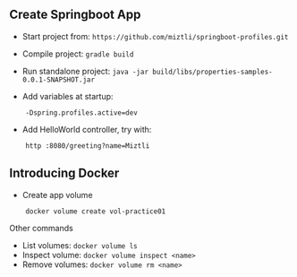Create Springboot App
-
- Start project from: 
`https://github.com/miztli/springboot-profiles.git`

- Compile project: 
`gradle build`

- Run standalone project: 
`java -jar build/libs/properties-samples-0.0.1-SNAPSHOT.jar`

- Add variables at startup:
```
	-Dspring.profiles.active=dev
```

- Add HelloWorld controller, try with:
```
	http :8080/greeting?name=Miztli
```

Introducing Docker
- 
- Create app volume
```
	docker volume create vol-practice01
```
Other commands
- List volumes: `docker volume ls`
- Inspect volume: `docker volume inspect <name>`
- Remove volumes: `docker volume rm <name>`
